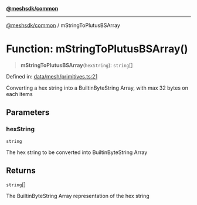[**@meshsdk/common**](../README.md)

***

[@meshsdk/common](../globals.md) / mStringToPlutusBSArray

# Function: mStringToPlutusBSArray()

> **mStringToPlutusBSArray**(`hexString`): `string`[]

Defined in: [data/mesh/primitives.ts:21](https://github.com/MeshJS/mesh/blob/1abde1553cbd7cf2cf4e40197fc0de9e4a7d0f49/packages/mesh-common/src/data/mesh/primitives.ts#L21)

Converting a hex string into a BuiltinByteString Array, with max 32 bytes on each items

## Parameters

### hexString

`string`

The hex string to be converted into BuiltinByteString Array

## Returns

`string`[]

The BuiltinByteString Array representation of the hex string
